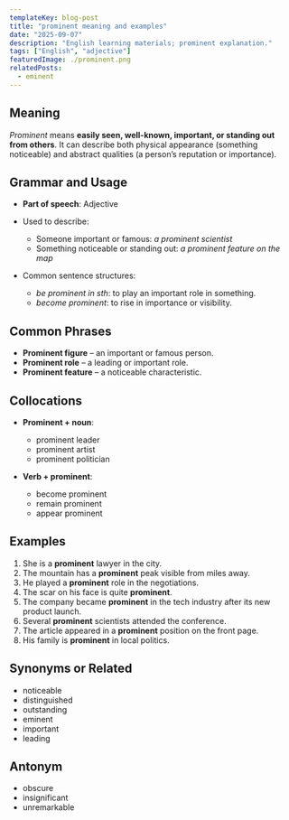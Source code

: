 ```yaml
---
templateKey: blog-post
title: "prominent meaning and examples"
date: "2025-09-07"
description: "English learning materials; prominent explanation."
tags: ["English", "adjective"]
featuredImage: ./prominent.png
relatedPosts:
  - eminent
---
```


## Meaning

_Prominent_ means **easily seen, well-known, important, or standing out from others**. It can describe both physical appearance (something noticeable) and abstract qualities (a person’s reputation or importance).

## Grammar and Usage

- **Part of speech**: Adjective
- Used to describe:

  - Someone important or famous: _a prominent scientist_
  - Something noticeable or standing out: _a prominent feature on the map_

- Common sentence structures:

  - _be prominent in sth_: to play an important role in something.
  - _become prominent_: to rise in importance or visibility.

## Common Phrases

- **Prominent figure** – an important or famous person.
- **Prominent role** – a leading or important role.
- **Prominent feature** – a noticeable characteristic.

## Collocations

- **Prominent + noun**:

  - prominent leader
  - prominent artist
  - prominent politician

- **Verb + prominent**:

  - become prominent
  - remain prominent
  - appear prominent

## Examples

1. She is a **prominent** lawyer in the city.
2. The mountain has a **prominent** peak visible from miles away.
3. He played a **prominent** role in the negotiations.
4. The scar on his face is quite **prominent**.
5. The company became **prominent** in the tech industry after its new product launch.
6. Several **prominent** scientists attended the conference.
7. The article appeared in a **prominent** position on the front page.
8. His family is **prominent** in local politics.

## Synonyms or Related

- noticeable
- distinguished
- outstanding
- eminent
- important
- leading

## Antonym

- obscure
- insignificant
- unremarkable
